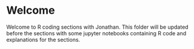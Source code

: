 # Welcome

Welcome to R coding sections with Jonathan. This folder will be updated before the sections with some jupyter notebooks containing R code and explanations for the sections.